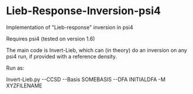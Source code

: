 # Lieb-Response-Inversion-psi4
 Implementation of "Lieb-response" inversion in psi4

Requires psi4 (tested on version 1.6)

The main code is Invert-Lieb, which can (in theory) do an
inversion on any psi4 run, if provided with a reference density.

Run as:

Invert-Lieb.py --CCSD --Basis SOMEBASIS --DFA INITIALDFA -M XYZFILENAME



